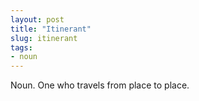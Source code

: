```yaml
---
layout: post
title: "Itinerant"
slug: itinerant
tags:
- noun
---
```


Noun. One who travels from place to place.
